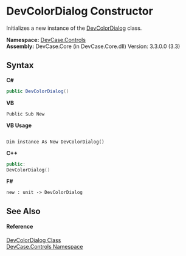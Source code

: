 # DevColorDialog Constructor 
 

Initializes a new instance of the <a href="T_DevCase_Controls_DevColorDialog">DevColorDialog</a> class.

**Namespace:**&nbsp;<a href="N_DevCase_Controls">DevCase.Controls</a><br />**Assembly:**&nbsp;DevCase.Core (in DevCase.Core.dll) Version: 3.3.0.0 (3.3)

## Syntax

**C#**<br />
``` C#
public DevColorDialog()
```

**VB**<br />
``` VB
Public Sub New
```

**VB Usage**<br />
``` VB Usage

Dim instance As New DevColorDialog()
```

**C++**<br />
``` C++
public:
DevColorDialog()
```

**F#**<br />
``` F#
new : unit -> DevColorDialog
```


## See Also


#### Reference
<a href="T_DevCase_Controls_DevColorDialog">DevColorDialog Class</a><br /><a href="N_DevCase_Controls">DevCase.Controls Namespace</a><br />
